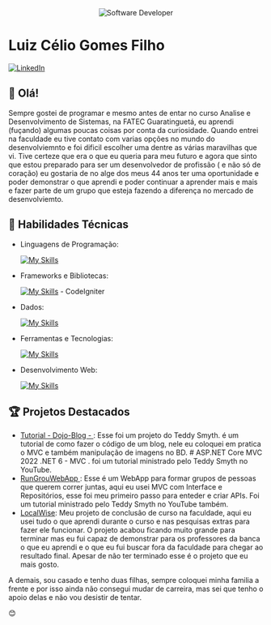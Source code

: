 <div align="center">
  <img src="https://media.istockphoto.com/id/1470350413/vector/software-developer-working-with-computers.jpg?s=612x612&w=0&k=20&c=rMDiFqhfe3PUzikjGeCuSl-x4YlXFCcnM_psO4MlOU0=" alt="Software Developer">
</div>

# Luiz Célio Gomes Filho

[![LinkedIn](https://img.shields.io/badge/LinkedIn-[Luiz_Gomes]-blue?logo=linkedin)](https://www.linkedin.com/in/luiz-cgomes/)

## 👋 Olá!

Sempre gostei de programar e mesmo antes de entar no curso Analise e Desenvolvimento de Sistemas, na FATEC Guaratinguetá, eu aprendi (fuçando) algumas poucas coisas por conta da curiosidade. Quando entrei na faculdade eu tive contato com varias opções no mundo do desenvolviemnto e foi dificil escolher uma dentre as várias maravilhas que vi.
Tive certeze que era o que eu queria para meu futuro e agora que sinto que estou preparado para ser um desenvolvedor de profissão ( e não só de coração) eu gostaria de no alge dos meus 44 anos ter uma oportunidade e poder demonstrar o que aprendi e poder continuar a aprender mais e mais e fazer parte de um grupo que esteja fazendo a diferença no mercado de desenvolviemto.

## 🚀 Habilidades Técnicas

- Linguagens de Programação: 

    [![My Skills](https://skillicons.dev/icons?i=java,cs)](https://skillicons.dev)
- Frameworks e Bibliotecas: 

    [![My Skills](https://skillicons.dev/icons?i=react,bootstrap,wordpress,dotnet)](https://skillicons.dev) -  CodeIgniter
- Dados: 

    [![My Skills](https://skillicons.dev/icons?i=mysql,firebase)](https://skillicons.dev)
- Ferramentas e Tecnologias: 

    [![My Skills](https://skillicons.dev/icons?i=git,github,visualstudio,flutter,vscode,androidstudio)](https://skillicons.dev)
- Desenvolvimento Web:

    [![My Skills](https://skillicons.dev/icons?i=php,html,css)](https://skillicons.dev)

## 🏆 Projetos Destacados

- [Tutorial - Dojo-Blog - ](https://github.com/Domzera/Tutoria-dojo-blog): Esse foi um projeto do Teddy Smyth. é um tutorial de como fazer o código de um blog, nele eu coloquei em pratica o MVC e também manipulação de imagens no BD. # ASP.NET Core MVC 2022 .NET 6 - MVC . foi um tutorial ministrado pelo Teddy Smyth no YouTube.
- [RunGrouWebApp ](https://github.com/Domzera/RunGroupWebApp): Esse é um WebApp para formar grupos de pessoas que querem correr juntas, aqui eu usei MVC com Interface e Repositórios, esse foi meu primeiro passo para enteder e criar APIs. Foi um tutorial ministrado pelo Teddy Smyth no YouTube também.
- [LocalWise](https://github.com/Domzera/LocalWise): Meu projeto de conclusão de curso na faculdade, aqui eu usei tudo o que aprendi durante o curso e nas pesquisas extras para fazer ele funcionar. O projeto acabou ficando muito grande para terminar mas eu fui capaz de demonstrar para os professores da banca o que eu aprendi e o que eu fui buscar fora da faculdade para chegar ao resultado final. Apesar de não ter terminado esse é o projeto que eu mais gosto.


A demais, sou casado e tenho duas filhas, sempre coloquei minha familia a frente e por isso ainda não consegui mudar de carreira, mas sei que tenho o apoio delas e não vou desistir de tentar.

 😊
